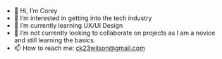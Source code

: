 - 👋 Hi, I’m Corey
- 👀 I’m interested in getting into the tech industry
- 🌱 I’m currently learning UX/UI Design
- 💞️ I’m not currently looking to collaborate on projects as I am a novice and still learning the basics.
- 📫 How to reach me: ck23wilson@gmail.com 

<!---
ck23wilson/ck23wilson is a ✨ special ✨ repository because its `README.md` (this file) appears on your GitHub profile.
You can click the Preview link to take a look at your changes.
--->
